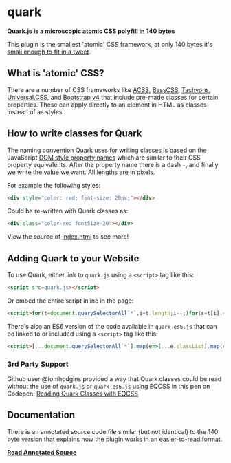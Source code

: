 # quark

**Quark.js is a microscopic atomic CSS polyfill in 140 bytes**

This plugin is the smallest 'atomic' CSS framework, at only 140 bytes it's [small enough to fit in a tweet](https://twitter.com/innovati/status/821079700076371972).


## What is 'atomic' CSS?

There are a number of CSS frameworks like [ACSS](https://acss.io/), [BassCSS](http://basscss.com/), [Tachyons](http://tachyons.io/), [Universal.CSS](https://github.com/marmelab/universal.css), and [Bootstrap v4](https://v4-alpha.getbootstrap.com/utilities/spacing/) that include pre-made classes for certain properties. These can apply directly to an element in HTML as classes instead of as styles.


## How to write classes for Quark

The naming convention Quark uses for writing classes is based on the JavaScript [DOM style property names](https://developer.mozilla.org/en-US/docs/Web/CSS/CSS_Properties_Reference) which are similar to their CSS property equivalents. After the property name there is a dash `-`, and finally we write the value we want. All lengths are in pixels.

For example the following styles:

```html
<div style="color: red; font-size: 20px;"></div>
```

Could be re-written with Quark classes as:

```html
<div class="color-red fontSize-20"></div>
```

View the source of [index.html](index.html) to see more!


## Adding Quark to your Website

To use Quark, either link to `quark.js` using a `<script>` tag like this:

```html
<script src=quark.js></script>
```

Or embed the entire script inline in the page:

```html
<script>for(t=document.querySelectorAll`*`,i=t.length;i--;)for(s=t[i].classList,c=s.length;c--;)z=s[c].split`-`,u=z[1],t[i].style[z[0]]=~~u?u+'px':u</script>
```

There's also an ES6 version of the code available in `quark-es6.js` that can be linked to or included using a `<script>` tag like this:

```html
<script>[...document.querySelectorAll`*`].map(e=>[...e.classList].map(c=>e.style[[a,b]=c.split`-`,a]=~~b?b+'px':b))</script>
```

### 3rd Party Support

Github user @tomhodgins provided a way that Quark classes could be read without the use of `quark.js` or `quark-es6.js` using EQCSS in this pen on Codepen: [Reading Quark Classes with EQCSS](http://codepen.io/tomhodgins/pen/ggGYZJ?editors=1100)

## Documentation

There is an annotated source code file similar (but not identical) to the 140 byte version that explains how the plugin works in an easier-to-read format.

**[Read Annotated Source](annotated.js)**
